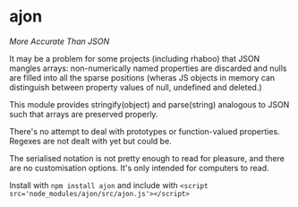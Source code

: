 ajon
====

_More Accurate Than JSON_

It may be a problem for some projects (including rhaboo) that JSON mangles arrays: non-numerically named properties are discarded and nulls are filled into all the sparse positions (wheras JS objects in memory can distinguish between property values of null, undefined and deleted.)

This module provides stringify(object) and parse(string) analogous to JSON such that arrays are preserved properly.

There's no attempt to deal with prototypes or function-valued properties. Regexes are not dealt with yet but could be.

The serialised notation is not pretty enough to read for pleasure, and there are no customisation options. It's only intended for computers to read.

Install with `npm install ajon` and include with `<script src='node_modules/ajon/src/ajon.js'></script>`

